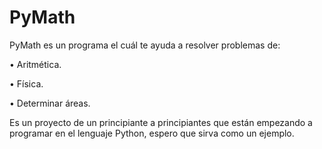 # PyMath
PyMath es un programa el cuál te ayuda a resolver problemas de: 

  • Aritmética. 
  
  • Física. 
  
  • Determinar áreas.
  
Es un proyecto de un principiante a principiantes que están empezando a programar en el lenguaje Python, espero que sirva como un ejemplo.
